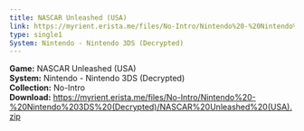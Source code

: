 ```yaml
---
title: NASCAR Unleashed (USA)
link: https://myrient.erista.me/files/No-Intro/Nintendo%20-%20Nintendo%203DS%20(Decrypted)/NASCAR%20Unleashed%20(USA).zip
type: single1
System: Nintendo - Nintendo 3DS (Decrypted)
---
```

<b>Game:</b> NASCAR Unleashed (USA)<br>
<b>System:</b> Nintendo - Nintendo 3DS (Decrypted)<br>
<b>Collection:</b> No-Intro<br>
<b>Download:</b> https://myrient.erista.me/files/No-Intro/Nintendo%20-%20Nintendo%203DS%20(Decrypted)/NASCAR%20Unleashed%20(USA).zip